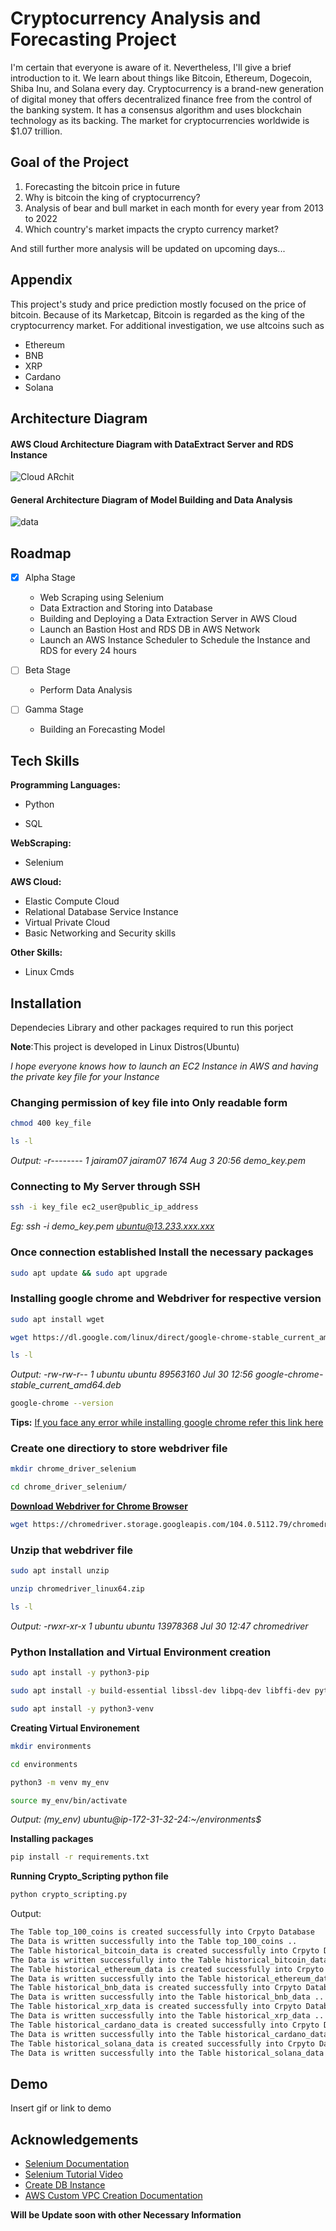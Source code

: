 
# Cryptocurrency Analysis and Forecasting Project

I'm certain that everyone is aware of it. Nevertheless, I'll give a brief introduction to it.
We learn about things like Bitcoin, Ethereum, Dogecoin, Shiba Inu, and 
Solana every day. Cryptocurrency is a brand-new generation of digital money that
offers decentralized finance free from the control of the banking system. It has 
a consensus algorithm and uses blockchain technology as its backing. The market for cryptocurrencies worldwide is $1.07 trillion.


## Goal of the Project

1. Forecasting the bitcoin price in future
2. Why is bitcoin the king of cryptocurrency?
3. Analysis of bear and bull market in each month for every year from 2013 to 2022
4. Which country's market impacts the crypto currency market?

 And still further more analysis will be updated on upcoming days...
## Appendix

This project's study and price prediction mostly focused on the price of bitcoin. Because of its Marketcap, Bitcoin is regarded as the king of the cryptocurrency market.
For additional investigation, we use altcoins such as

- Ethereum
- BNB
- XRP
- Cardano
- Solana


## Architecture Diagram

#### AWS Cloud Architecture Diagram with DataExtract Server and RDS Instance

![Cloud ARchit]()

#### General Architecture Diagram of Model Building and Data Analysis
![data]()

## Roadmap

* [x] Alpha Stage
    * Web Scraping using Selenium
    * Data Extraction and Storing into Database
    * Building and Deploying a Data Extraction Server in AWS Cloud
    * Launch an Bastion Host and RDS DB in AWS Network
    * Launch an AWS Instance Scheduler to Schedule the Instance and RDS for every 24 hours

* [ ] Beta Stage
    * Perform Data Analysis

* [ ] Gamma Stage
    * Building an Forecasting Model




## Tech Skills

**Programming Languages:**

* Python

* SQL

**WebScraping:** 

* Selenium

**AWS Cloud:** 

* Elastic Compute Cloud
* Relational Database Service Instance
* Virtual Private Cloud
* Basic Networking and Security skills

**Other Skills:** 

* Linux Cmds


## Installation

Dependecies Library and other packages required to run this porject 

**Note**:This project is developed in Linux Distros(Ubuntu)

*I hope everyone knows how to launch an EC2 Instance in AWS and having the private key file for your Instance*

### Changing permission of key file into Only readable form

```bash
chmod 400 key_file
```
```bash
ls -l
```
*Output: -r-------- 1 jairam07 jairam07     1674 Aug  3 20:56 demo_key.pem* 

### Connecting to My Server through SSH

```bash
ssh -i key_file ec2_user@public_ip_address
```
*Eg: ssh -i demo_key.pem ubuntu@13.233.xxx.xxx*

### Once connection established Install the necessary packages
```bash
sudo apt update && sudo apt upgrade
```

### Installing google chrome and Webdriver for respective version
```bash
sudo apt install wget
```
```bash
wget https://dl.google.com/linux/direct/google-chrome-stable_current_amd64.deb
```
```bash
ls -l
```
*Output: -rw-rw-r-- 1 ubuntu ubuntu 89563160 Jul 30 12:56 google-chrome-stable_current_amd64.deb*

```bash
google-chrome --version
```
**Tips:** [If you face any error while installing google chrome refer this link here](https://askubuntu.com/questions/220960/cannot-install-google-chrome-how-do-i-fix-it)

### Create one directiory to store webdriver file
```bash
mkdir chrome_driver_selenium
```
```bash
cd chrome_driver_selenium/
```
[**Download Webdriver for Chrome Browser**](https://chromedriver.chromium.org/downloads)


```bash
wget https://chromedriver.storage.googleapis.com/104.0.5112.79/chromedriver_linux64.zip
```
### Unzip that webdriver file
```bash
sudo apt install unzip
```
```bash
unzip chromedriver_linux64.zip
```
```bash
ls -l
```
*Output: -rwxr-xr-x 1 ubuntu ubuntu 13978368 Jul 30 12:47 chromedriver*

### Python Installation and Virtual Environment creation

```bash
sudo apt install -y python3-pip
```
```bash
sudo apt install -y build-essential libssl-dev libpq-dev libffi-dev python3-dev
```
```bash
sudo apt install -y python3-venv
```
**Creating Virtual Environement**
```bash
mkdir environments
```
```bash
cd environments
```
```bash
python3 -m venv my_env
```
```bash
source my_env/bin/activate
```
*Output: (my_env) ubuntu@ip-172-31-32-24:~/environments$*

**Installing packages**
```bash
pip install -r requirements.txt
```
**Running Crypto_Scripting python file**
```bash
python crypto_scripting.py
```
Output:
```bash
The Table top_100_coins is created successfully into Crpyto Database
The Data is written successfully into the Table top_100_coins ..
The Table historical_bitcoin_data is created successfully into Crpyto Database
The Data is written successfully into the Table historical_bitcoin_data ..
The Table historical_ethereum_data is created successfully into Crpyto Database
The Data is written successfully into the Table historical_ethereum_data ..
The Table historical_bnb_data is created successfully into Crpyto Database
The Data is written successfully into the Table historical_bnb_data ..
The Table historical_xrp_data is created successfully into Crpyto Database
The Data is written successfully into the Table historical_xrp_data ..
The Table historical_cardano_data is created successfully into Crpyto Database
The Data is written successfully into the Table historical_cardano_data ..
The Table historical_solana_data is created successfully into Crpyto Database
The Data is written successfully into the Table historical_solana_data ..
```



    
## Demo

Insert gif or link to demo


## Acknowledgements

 - [Selenium Documentation](https://selenium-python.readthedocs.io/)
 - [Selenium Tutorial Video](https://youtu.be/o3tYiyE_OXE)
 - [Create DB Instance](https://docs.aws.amazon.com/AmazonRDS/latest/UserGuide/CHAP_Tutorials.WebServerDB.CreateDBInstance.html)
 - [AWS Custom VPC Creation Documentation](https://docs.aws.amazon.com/AmazonRDS/latest/UserGuide/CHAP_Tutorials.WebServerDB.CreateVPC.html#CHAP_Tutorials.WebServerDB.CreateVPC.VPCAndSubnets)

**Will be Update soon with other Necessary Information**